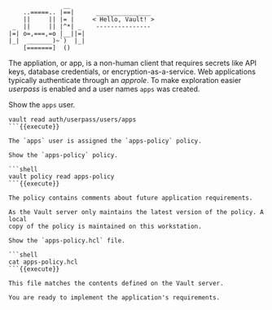 ```
               __
    ..=====.. |==|      _______________
    ||     || |= |     < Hello, Vault! >
 _  ||     || |^*| _    ---------------
|=| o=,===,=o |__||=|
|_|  _______)~`)  |_|
    [=======]  ()
```

The appliation, or app, is a non-human client that requires secrets like API
keys, database credentials, or encryption-as-a-service. Web applications
typically authenticate through an *approle*. To make exploration easier
*userpass* is enabled and a user names `apps` was created.

Show the `apps` user.

```shell
vault read auth/userpass/users/apps
```{{execute}}

The `apps` user is assigned the `apps-policy` policy.

Show the `apps-policy` policy.

```shell
vault policy read apps-policy
```{{execute}}

The policy contains comments about future application requirements.

As the Vault server only maintains the latest version of the policy. A local
copy of the policy is maintained on this workstation.

Show the `apps-policy.hcl` file.

```shell
cat apps-policy.hcl
```{{execute}}

This file matches the contents defined on the Vault server.

You are ready to implement the application's requirements.
